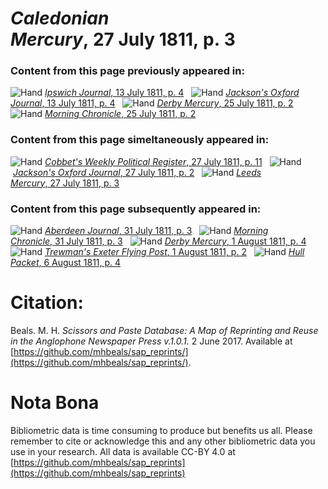 # *Caledonian Mercury*, 27 July 1811, p. 3  
  
### Content from this page previously appeared in:  
![Hand](http://scissorsandpaste.net/wp-content/uploads/2017/06/smallhandpointer.png) [*Ipswich Journal*, 13 July 1811, p. 4](https://mhbeals.github.io/sap_html/Ipswich-Journal/Ipswich-Journal-13-July-1811-p-4)  
![Hand](http://scissorsandpaste.net/wp-content/uploads/2017/06/smallhandpointer.png) [*Jackson's Oxford Journal*, 13 July 1811, p. 4](https://mhbeals.github.io/sap_html/Jackson's-Oxford-Journal/Jackson's-Oxford-Journal-13-July-1811-p-4)  
![Hand](http://scissorsandpaste.net/wp-content/uploads/2017/06/smallhandpointer.png) [*Derby Mercury*, 25 July 1811, p. 2](https://mhbeals.github.io/sap_html/Derby-Mercury/Derby-Mercury-25-July-1811-p-2)  
![Hand](http://scissorsandpaste.net/wp-content/uploads/2017/06/smallhandpointer.png) [*Morning Chronicle*, 25 July 1811, p. 2](https://mhbeals.github.io/sap_html/Morning-Chronicle/Morning-Chronicle-25-July-1811-p-2)  
  
### Content from this page simeltaneously appeared in:  
![Hand](http://scissorsandpaste.net/wp-content/uploads/2017/06/smallhandpointer.png) [*Cobbet's Weekly Political Register*, 27 July 1811, p. 11](https://mhbeals.github.io/sap_html/Cobbet's-Weekly-Political-Register/Cobbet's-Weekly-Political-Register-27-July-1811-p-11)  
![Hand](http://scissorsandpaste.net/wp-content/uploads/2017/06/smallhandpointer.png) [*Jackson's Oxford Journal*, 27 July 1811, p. 2](https://mhbeals.github.io/sap_html/Jackson's-Oxford-Journal/Jackson's-Oxford-Journal-27-July-1811-p-2)  
![Hand](http://scissorsandpaste.net/wp-content/uploads/2017/06/smallhandpointer.png) [*Leeds Mercury*, 27 July 1811, p. 3](https://mhbeals.github.io/sap_html/Leeds-Mercury/Leeds-Mercury-27-July-1811-p-3)  
  
### Content from this page subsequently appeared in:  
![Hand](http://scissorsandpaste.net/wp-content/uploads/2017/06/smallhandpointer.png) [*Aberdeen Journal*, 31 July 1811, p. 3](https://mhbeals.github.io/sap_html/Aberdeen-Journal/Aberdeen-Journal-31-July-1811-p-3)  
![Hand](http://scissorsandpaste.net/wp-content/uploads/2017/06/smallhandpointer.png) [*Morning Chronicle*, 31 July 1811, p. 3](https://mhbeals.github.io/sap_html/Morning-Chronicle/Morning-Chronicle-31-July-1811-p-3)  
![Hand](http://scissorsandpaste.net/wp-content/uploads/2017/06/smallhandpointer.png) [*Derby Mercury*, 1 August 1811, p. 4](https://mhbeals.github.io/sap_html/Derby-Mercury/Derby-Mercury-1-August-1811-p-4)  
![Hand](http://scissorsandpaste.net/wp-content/uploads/2017/06/smallhandpointer.png) [*Trewman's Exeter Flying Post*, 1 August 1811, p. 2](https://mhbeals.github.io/sap_html/Trewman's-Exeter-Flying-Post/Trewman's-Exeter-Flying-Post-1-August-1811-p-2)  
![Hand](http://scissorsandpaste.net/wp-content/uploads/2017/06/smallhandpointer.png) [*Hull Packet*, 6 August 1811, p. 4](https://mhbeals.github.io/sap_html/Hull-Packet/Hull-Packet-6-August-1811-p-4)  


# Citation: 

Beals. M. H. *Scissors and Paste Database: A Map of Reprinting and Reuse in the Anglophone Newspaper Press v.1.0.1.* 2 June 2017. Available at [https://github.com/mhbeals/sap_reprints/](https://github.com/mhbeals/sap_reprints/). 

# Nota Bona

Bibliometric data is time consuming to produce but benefits us all. Please remember to cite or acknowledge this and any other bibliometric data you use in your research. All data is available CC-BY 4.0 at [https://github.com/mhbeals/sap_reprints](https://github.com/mhbeals/sap_reprints)